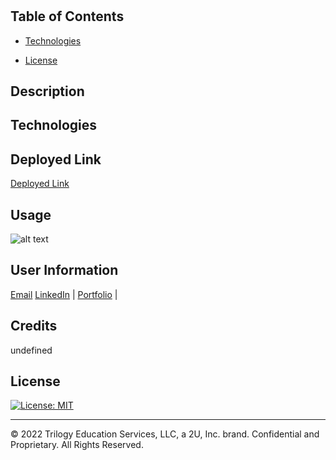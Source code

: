 # 
  
  ## Table of Contents
  
  
  - [Technologies](#technologies)
  
  
  
  
  - [License](#license)

  ## Description
  
  ## Technologies
  
  ## Deployed Link
  [Deployed Link]()
  

  ## Usage
  ![alt text](renderUsage())

  ## User Information
  

  [Email]()
  [LinkedIn]() |
  [Portfolio]() |

  
  ## Credits
  
  undefined
  
  ## License
  
  [![License: MIT](https://img.shields.io/badge/License-MIT-yellow.svg)](https://opensource.org/licenses/MIT)
  
  ---
  
  © 2022 Trilogy Education Services, LLC, a 2U, Inc. brand. Confidential and Proprietary. All Rights Reserved.
  

